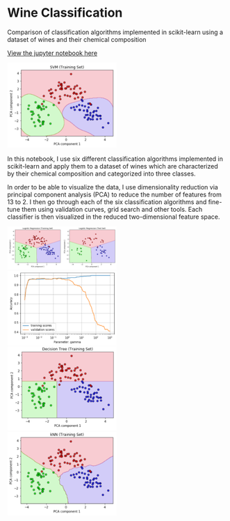 # Wine Classification
Comparison of classification algorithms implemented in scikit-learn using a dataset of wines and their chemical composition

[View the jupyter notebook here](https://nbviewer.jupyter.org/github/christopherbronner/Wine_Classification/blob/master/Classifiers%20Wine.ipynb)

<img src="images/2-svm.png" width="50%" height="50%">

In this notebook, I use six different classification algorithms implemented in scikit-learn and apply them to a dataset of wines which are characterized by their chemical composition and categorized into three classes. 

In order to be able to visualize the data, I use dimensionality reduction via principal component analysis (PCA) to reduce the number of features from 13 to 2. I then go through each of the six classification algorithms and fine-tune them using validation curves, grid search and other tools. Each classifier is then visualized in the reduced two-dimensional feature space.

<img src="images/0-lr-both.png" width="50%" height="50%">

<img src="images/3-svm valid.png" width="50%" height="50%">

<img src="images/4-trees.png" width="50%" height="50%">

<img src="images/5-knn.png" width="50%" height="50%">
